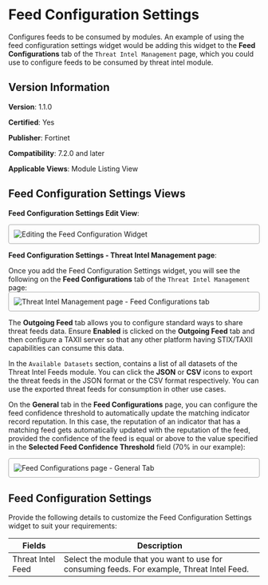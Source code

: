 # Feed Configuration Settings

Configures feeds to be consumed by modules. An example of using the feed configuration settings widget would be adding this widget to the **Feed Configurations** tab of the `Threat Intel Management` page, which you could use to configure feeds to be consumed by threat intel module.    

## Version Information

**Version**: 1.1.0

**Certified**: Yes

**Publisher**: Fortinet  

**Compatibility**: 7.2.0 and later  

**Applicable Views**: Module Listing View

## Feed Configuration Settings Views

**Feed Configuration Settings Edit View**:

<img src="./docs/media/feedconfig-edit-view.png" alt="Editing the Feed Configuration Widget" style="border: 1px solid #A9A9A9; border-radius: 4px; padding: 10px; display: block; margin-left: auto; margin-right: auto;">

**Feed Configuration Settings - Threat Intel Management page**:

Once you add the Feed Configuration Settings widget, you will see the following on the **Feed Configurations** tab of the `Threat Intel Management` page: 
<img src="./docs/media/feed-config_threatIntelMngt.png" alt="Threat Intel Management page - Feed Configurations tab" style="border: 1px solid #A9A9A9; border-radius: 4px; padding: 10px; display: block; margin-left: auto; margin-right: auto;">

The **Outgoing Feed** tab allows you to configure standard ways to share threat feeds data. Ensure **Enabled** is clicked on the **Outgoing Feed** tab and then configure a TAXII server so that any other platform having STIX/TAXII capabilities can consume this data.

In the `Available Datasets` section, contains a list of all datasets of the Threat Intel Feeds module. You can click the **JSON** or **CSV** icons to export the threat feeds in the JSON format or the CSV format respectively. You can use the exported threat feeds for consumption in other use cases.

On the **General** tab in the **Feed Configurations** page, you can configure the feed confidence threshold to automatically update the matching indicator record reputation. In this case, the reputation of an indicator that has a matching feed gets automatically updated with the reputation of the feed, provided the confidence of the feed is equal or above to the value specified in the **Selected Feed Confidence Threshold** field (70% in our example):  

<img src="./docs/media/feed-config-general-tab.png" alt="Feed Configurations page - General Tab" style="border: 1px solid #A9A9A9; border-radius: 4px; padding: 10px; display: block; margin-left: auto; margin-right: auto;">

## Feed Configuration Settings

Provide the following details to customize the Feed Configuration Settings widget to suit your requirements:

| Fields            | Description                              |
| ----------------- | ---------------------------------------- |
| Threat Intel Feed | Select the module that you want to use for consuming feeds. For example, Threat Intel Feed. |